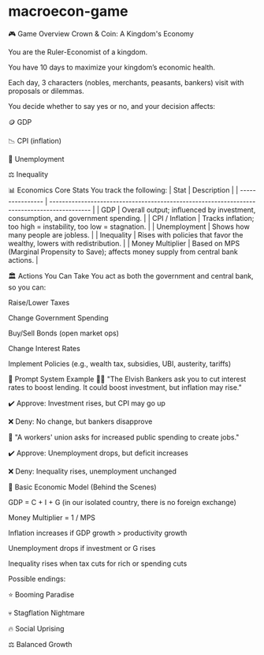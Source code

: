 # macroecon-game
<!-- //todo: music/audio
//todo: add crown to player character (left)
//todo: add prompts
///todo: have the other players bounce in from right
//todo: make the numbers red when theyre below 20/above 80
fiscal and monetary systems so you can do taxes open market operations etc etc and you have stats like mps which allows you to calculate money mulitplier and you get little states like how your gdp cpi unemployment inflation and you also have like an inequality indicator. you just get prompts and over ten days you try to grow your economy as best you can 
-->


🎮 Game Overview
Crown & Coin: A Kingdom's Economy

You are the Ruler-Economist of a kingdom.

You have 10 days to maximize your kingdom’s economic health.

Each day, 3 characters (nobles, merchants, peasants, bankers) visit with proposals or dilemmas.

You decide whether to say yes or no, and your decision affects:

🪙 GDP

📉 CPI (inflation)

👷 Unemployment

⚖️ Inequality

<!-- 📊 Public Opinion -->


📊 Economics Core Stats
You track the following:
| Stat             | Description                                                                                 |
| ---------------- | ------------------------------------------------------------------------------------------- |
| GDP              | Overall output; influenced by investment, consumption, and government spending.             |
| CPI / Inflation  | Tracks inflation; too high = instability, too low = stagnation.                             |
| Unemployment     | Shows how many people are jobless.                                                          |
| Inequality       | Rises with policies that favor the wealthy, lowers with redistribution.                     |
| Money Multiplier | Based on MPS (Marginal Propensity to Save); affects money supply from central bank actions. |
<!-- | Public Opinion | Optional: if this drops too low, you risk rebellion or unrest.                              | -->

🏛️ Actions You Can Take
You act as both the government and central bank, so you can:

Raise/Lower Taxes

Change Government Spending

Buy/Sell Bonds (open market ops)

Change Interest Rates

Implement Policies (e.g., wealth tax, subsidies, UBI, austerity, tariffs)

🧠 Prompt System Example
🧝‍♂️ "The Elvish Bankers ask you to cut interest rates to boost lending. It could boost investment, but inflation may rise."

✔️ Approve: Investment rises, but CPI may go up

❌ Deny: No change, but bankers disapprove

👷 "A workers' union asks for increased public spending to create jobs."

✔️ Approve: Unemployment drops, but deficit increases

❌ Deny: Inequality rises, unemployment unchanged


🧮 Basic Economic Model (Behind the Scenes)

GDP = C + I + G (in our isolated country, there is no foreign exchange)

Money Multiplier = 1 / MPS

Inflation increases if GDP growth > productivity growth

Unemployment drops if investment or G rises

Inequality rises when tax cuts for rich or spending cuts


Possible endings:

⭐ Booming Paradise

💀 Stagflation Nightmare

🔥 Social Uprising

⚖️ Balanced Growth
